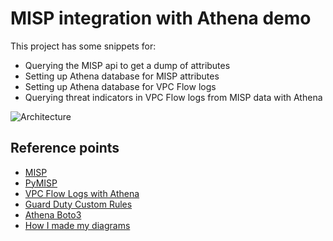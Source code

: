 # MISP integration with Athena demo

This project has some snippets for:
- Querying the MISP api to get a dump of attributes
- Setting up Athena database for MISP attributes
- Setting up Athena database for VPC Flow logs
- Querying threat indicators in VPC Flow logs from MISP data with Athena

![Architecture](https://raw.githubusercontent.com/colbyprior/misp-athena-demo/master/docs/Misp_Flow_logs.png)

## Reference points
- [MISP](https://github.com/MISP/MISP)
- [PyMISP](https://github.com/MISP/PyMISP)
- [VPC Flow Logs with Athena](https://docs.aws.amazon.com/athena/latest/ug/vpc-flow-logs.html)
- [Guard Duty Custom Rules](https://aws.amazon.com/blogs/security/how-to-automate-import-third-party-threat-intelligence-feeds-into-amazon-guardduty/)
- [Athena Boto3](https://boto3.amazonaws.com/v1/documentation/api/latest/reference/services/athena.html)
- [How I made my diagrams](https://cloudcraft.co/)
